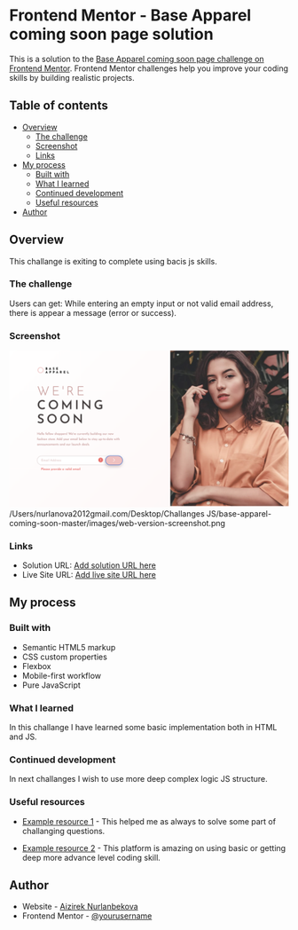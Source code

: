 # Frontend Mentor - Base Apparel coming soon page solution

This is a solution to the [Base Apparel coming soon page challenge on Frontend Mentor](https://www.frontendmentor.io/challenges/base-apparel-coming-soon-page-5d46b47f8db8a7063f9331a0). Frontend Mentor challenges help you improve your coding skills by building realistic projects.

## Table of contents

- [Overview](#overview)
  - [The challenge](#the-challenge)
  - [Screenshot](#screenshot)
  - [Links](#links)
- [My process](#my-process)
  - [Built with](#built-with)
  - [What I learned](#what-i-learned)
  - [Continued development](#continued-development)
  - [Useful resources](#useful-resources)
- [Author](#author)

## Overview
This challange is exiting to complete using bacis js skills.

### The challenge

Users can get:
While entering an empty input or not valid email address, there is appear a message (error or success).

### Screenshot

![](images/web-version-screenshot.png)
/Users/nurlanova2012gmail.com/Desktop/Challanges JS/base-apparel-coming-soon-master/images/web-version-screenshot.png

### Links

- Solution URL: [Add solution URL here](https://github.com/nurlanova2012/Base-apperal.git)
- Live Site URL: [Add live site URL here](https://nurlanova2012.github.io/Base-apperal/)

## My process

### Built with

- Semantic HTML5 markup
- CSS custom properties
- Flexbox
- Mobile-first workflow
- Pure JavaScript

### What I learned

In this challange I have learned some basic implementation both in HTML and JS.

### Continued development

In next challanges I wish to use more deep complex logic JS structure.

### Useful resources

- [Example resource 1](https://www.stackoverflow.com) - This helped me as always to solve some part of challanging questions.

- [Example resource 2](https://www.w3schools.com) - This platform is amazing on using basic or getting deep more advance level coding skill.

## Author

- Website - [Aizirek Nurlanbekova](https://github.com/nurlanova2012)
- Frontend Mentor - [@yourusername](https://www.frontendmentor.io/profile/nurlanova2012)
